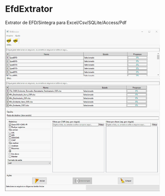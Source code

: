 # EfdExtrator
Extrator de EFD/Sintegra para Excel/Csv/SQLite/Access/Pdf

![alt text](./docs/telas/01.png?raw=true)
